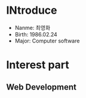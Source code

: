 # INtroduce
* Nanme: 최영화
* Birth: 1986.02.24
* Major: Computer software

# Interest part
## Web Development

